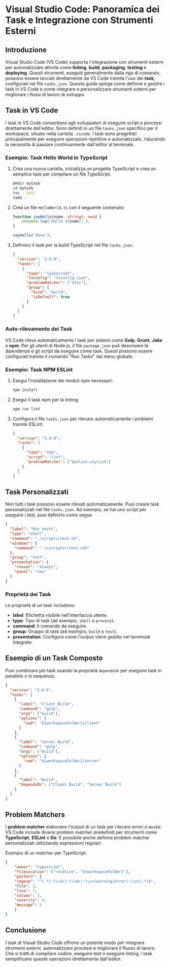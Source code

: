 # Visual Studio Code: Panoramica dei Task e Integrazione con Strumenti Esterni

## Introduzione

Visual Studio Code (VS Code) supporta l'integrazione con strumenti esterni per automatizzare attività come **linting**, **build**, **packaging**, **testing** e **deploying**. Questi strumenti, eseguiti generalmente dalla riga di comando, possono essere lanciati direttamente da VS Code tramite l'uso dei **task**, configurati nel file `tasks.json`. Questa guida spiega come definire e gestire i task in VS Code e come integrare e personalizzare strumenti esterni per migliorare i flussi di lavoro di sviluppo.

## Task in VS Code

I task in VS Code consentono agli sviluppatori di eseguire script e processi direttamente dall'editor. Sono definiti in un file `tasks.json` specifico per il workspace, situato nella cartella `.vscode`. I task sono progettati principalmente per eseguire operazioni ripetitive e automatizzate, riducendo la necessità di passare continuamente dall'editor al terminale.

### Esempio: Task Hello World in TypeScript

1. Crea una nuova cartella, inizializza un progetto TypeScript e crea un semplice task per compilare un file TypeScript.

    ```bash
    mkdir mytask
    cd mytask
    tsc --init
    code .
    ```

2. Crea un file `HelloWorld.ts` con il seguente contenuto:

    ```typescript
    function sayHello(name: string): void {
        console.log(`Hello ${name}!`);
    }

    sayHello('Dave');
    ```

3. Definisci il task per la build TypeScript nel file `tasks.json`:

    ```json
    {
      "version": "2.0.0",
      "tasks": [
        {
          "type": "typescript",
          "tsconfig": "tsconfig.json",
          "problemMatcher": ["$tsc"],
          "group": {
            "kind": "build",
            "isDefault": true
          }
        }
      ]
    }
    ```

### Auto-rilevamento dei Task

VS Code rileva automaticamente i task per sistemi come **Gulp**, **Grunt**, **Jake** e **npm**. Per gli utenti di Node.js, il file `package.json` può descrivere le dipendenze e gli script da eseguire come task. Questi possono essere configurati tramite il comando "Run Tasks" dal menu globale.

### Esempio: Task NPM ESLint

1. Esegui l'installazione dei moduli npm necessari:
    ```bash
    npm install
    ```

2. Esegui il task npm per la linting:

    ```bash
    npm run lint
    ```

3. Configura il file `tasks.json` per rilevare automaticamente i problemi tramite ESLint:

    ```json
    {
      "version": "2.0.0",
      "tasks": [
        {
          "type": "npm",
          "script": "lint",
          "problemMatcher": ["$eslint-stylish"]
        }
      ]
    }
    ```

## Task Personalizzati

Non tutti i task possono essere rilevati automaticamente. Puoi creare task personalizzati nel file `tasks.json`. Ad esempio, se hai uno script per eseguire i test, puoi definirlo come segue

``` json
{
  "label": "Run tests",
  "type": "shell",
  "command": "./scripts/test.sh",
  "windows": {
    "command": ".\\scripts\\test.cmd"
  },
  "group": "test",
  "presentation": {
    "reveal": "always",
    "panel": "new"
  }
}
```

### Proprietà dei Task

Le proprietà di un task includono:

- **label**: Etichetta visibile nell'interfaccia utente.
- **type**: Tipo di task (ad esempio, `shell` o `process`).
- **command**: Il comando da eseguire.
- **group**: Gruppo di task (ad esempio, `build` o `test`).
- **presentation**: Configura come l'output viene gestito nel terminale integrato.

## Esempio di un Task Composto

Puoi combinare più task usando la proprietà `dependsOn` per eseguire task in parallelo o in sequenza:

```json
{
  "version": "2.0.0",
  "tasks": [
    {
      "label": "Client Build",
      "command": "gulp",
      "args": ["build"],
      "options": {
        "cwd": "${workspaceFolder}/client"
      }
    },
    {
      "label": "Server Build",
      "command": "gulp",
      "args": ["build"],
      "options": {
        "cwd": "${workspaceFolder}/server"
      }
    },
    {
      "label": "Build",
      "dependsOn": ["Client Build", "Server Build"]
    }
  ]
}
```

## Problem Matchers

I **problem matcher** elaborano l'output di un task per rilevare errori o avvisi. VS Code include diversi problem matcher predefiniti per strumenti come **TypeScript**, **ESLint** e **Go**. È possibile anche definire problem matcher personalizzati utilizzando espressioni regolari.

Esempio di un matcher per TypeScript:

```json
{
    "owner": "typescript",
    "fileLocation": ["relative", "${workspaceFolder}"],
    "pattern": {
    "regexp": "^(.*):(\\d+):(\\d+):\\s+(warning|error):\\s+(.*)$",
    "file": 1,
    "line": 2,
    "column": 3,
    "severity": 4,
    "message": 5
    }
}
```

## Conclusione

I task di Visual Studio Code offrono un potente modo per integrare strumenti esterni, automatizzare processi e migliorare il flusso di lavoro. Che si tratti di compilare codice, eseguire test o eseguire linting, i task semplificano queste operazioni direttamente dall'editor.